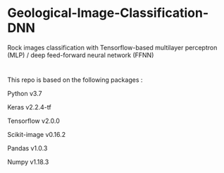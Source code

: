 # Geological-Image-Classification-DNN

 Rock images classification with Tensorflow-based multilayer perceptron (MLP) / deep feed-forward neural network (FFNN)

# 

This repo is based on the following packages :


Python v3.7

Keras v2.2.4-tf

Tensorflow v2.0.0 

Scikit-image v0.16.2

Pandas v1.0.3

Numpy v1.18.3
